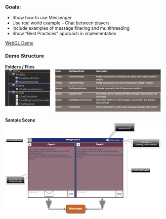 ### Goals:
* Show how to use Messenger
* Use real world example – Chat between players
* Include examples of message filtering and multithreading
* Show “Best Practices” approach in implementation

[WebGL Demo](https://supermax.github.io/pubsub/PubSub/index.html)

### Demo Structure
**Folders / Files**
![demo_folders](Images/demo_struct.png)

**Sample Scene**
![demo_UI](Images/demo_UI.png)